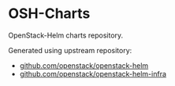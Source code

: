 # OSH-Charts

OpenStack-Helm charts repository. 

Generated using upstream repository:

* [github.com/openstack/openstack-helm](https://github.com/openstack/openstack-helm)
* [github.com/openstack/openstack-helm-infra](https://github.com/openstack/openstack-helm-infra)
